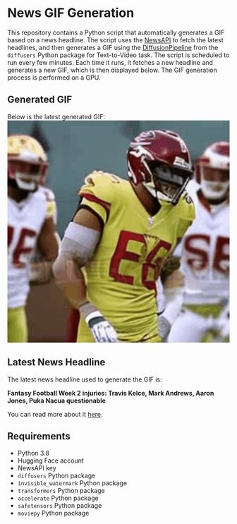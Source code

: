 # News GIF Generation
This repository contains a Python script that automatically generates a GIF based on a news headline. The script uses the [NewsAPI](https://newsapi.org/) to fetch the latest headlines, and then generates a GIF using the [DiffusionPipeline](https://github.com/huggingface/diffusers) from the `diffusers` Python package for Text-to-Video task.
The script is scheduled to run every few minutes. Each time it runs, it fetches a new headline and generates a new GIF, which is then displayed below. The GIF generation process is performed on a GPU.

## Generated GIF
Below is the latest generated GIF:
![Generated GIF](output.gif?raw=true&v=1694934421)

## Latest News Headline
The latest news headline used to generate the GIF is:

**Fantasy Football Week 2 injuries: Travis Kelce, Mark Andrews, Aaron Jones, Puka Nacua questionable**

You can read more about it [here](https://www.cbssports.com/fantasy/football/news/fantasy-football-week-2-injuries-travis-kelce-mark-andrews-aaron-jones-puka-nacua-questionable/).

## Requirements
- Python 3.8
- Hugging Face account
- NewsAPI key
- `diffusers` Python package
- `invisible_watermark` Python package
- `transformers` Python package
- `accelerate` Python package
- `safetensors` Python package
- `moviepy` Python package

